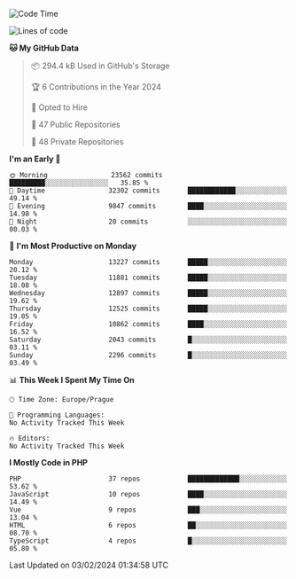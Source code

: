<!--START_SECTION:waka-->
![Code Time](http://img.shields.io/badge/Code%20Time-1%2C583%20hrs%2058%20mins-blue)

![Lines of code](https://img.shields.io/badge/From%20Hello%20World%20I%27ve%20Written-20.7%20million%20lines%20of%20code-blue)

**🐱 My GitHub Data** 

> 📦 294.4 kB Used in GitHub's Storage 
 > 
> 🏆 6 Contributions in the Year 2024
 > 
> 💼 Opted to Hire
 > 
> 📜 47 Public Repositories 
 > 
> 🔑 48 Private Repositories 
 > 
**I'm an Early 🐤** 

```text
🌞 Morning                23562 commits       █████████░░░░░░░░░░░░░░░░   35.85 % 
🌆 Daytime                32302 commits       ████████████░░░░░░░░░░░░░   49.14 % 
🌃 Evening                9847 commits        ████░░░░░░░░░░░░░░░░░░░░░   14.98 % 
🌙 Night                  20 commits          ░░░░░░░░░░░░░░░░░░░░░░░░░   00.03 % 
```
📅 **I'm Most Productive on Monday** 

```text
Monday                   13227 commits       █████░░░░░░░░░░░░░░░░░░░░   20.12 % 
Tuesday                  11881 commits       █████░░░░░░░░░░░░░░░░░░░░   18.08 % 
Wednesday                12897 commits       █████░░░░░░░░░░░░░░░░░░░░   19.62 % 
Thursday                 12525 commits       █████░░░░░░░░░░░░░░░░░░░░   19.05 % 
Friday                   10862 commits       ████░░░░░░░░░░░░░░░░░░░░░   16.52 % 
Saturday                 2043 commits        █░░░░░░░░░░░░░░░░░░░░░░░░   03.11 % 
Sunday                   2296 commits        █░░░░░░░░░░░░░░░░░░░░░░░░   03.49 % 
```


📊 **This Week I Spent My Time On** 

```text
🕑︎ Time Zone: Europe/Prague

💬 Programming Languages: 
No Activity Tracked This Week

🔥 Editors: 
No Activity Tracked This Week
```

**I Mostly Code in PHP** 

```text
PHP                      37 repos            █████████████░░░░░░░░░░░░   53.62 % 
JavaScript               10 repos            ████░░░░░░░░░░░░░░░░░░░░░   14.49 % 
Vue                      9 repos             ███░░░░░░░░░░░░░░░░░░░░░░   13.04 % 
HTML                     6 repos             ██░░░░░░░░░░░░░░░░░░░░░░░   08.70 % 
TypeScript               4 repos             █░░░░░░░░░░░░░░░░░░░░░░░░   05.80 % 
```




 Last Updated on 03/02/2024 01:34:58 UTC
<!--END_SECTION:waka-->
<!--
**AlexKratky/AlexKratky** is a ✨ _special_ ✨ repository because its `README.md` (this file) appears on your GitHub profile.

Here are some ideas to get you started:

- 🔭 I’m currently working on ...
- 🌱 I’m currently learning ...
- 👯 I’m looking to collaborate on ...
- 🤔 I’m looking for help with ...
- 💬 Ask me about ...
- 📫 How to reach me: ...
- 😄 Pronouns: ...
- ⚡ Fun fact: ...
-->
